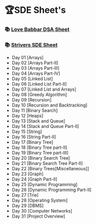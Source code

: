 # 🏆SDE Sheet's

### 📚 [Love Babbar DSA Sheet](https://github.com/Ayon-SSP/The-SDE-Prep/blob/main/4%5D_SDE%20Sheet's/Love%20Babbar%20DSA%20Sheet/FINAL450.xlsx)
### 📚 [Strivers SDE Sheet](https://takeuforward.org/interviews/strivers-sde-sheet-top-coding-interview-problems/)

* Day 01 [Arrays]
* Day 02 [Arrays Part-II]
* Day 03 [Arrays Part-III]
* Day 04 [Arrays Part-IV]
* Day 05 [Linked List]
* Day 06 [Linked List Part-II]
* Day 07 [Linked List and Arrays]
* Day 08 [Greedy Algorithm]
* Day 09 [Recursion]
* Day 10 [Recursion and Backtracking]
* Day 11 [Binary Search]
* Day 12 [Heaps]
* Day 13 [Stack and Queue]
* Day 14 [Stack and Queue Part-II]
* Day 15 [String]
* Day 16 [String Part-II]
* Day 17 [Binary Tree]
* Day 18 [Binary Tree part-II]
* Day 19 [Binary Tree part-III]
* Day 20 [Binary Search Tree]
* Day 21 [Binary Search Tree Part-II]
* Day 22 [Binary Trees[Miscellaneous]]
* Day 23 [Graph]
* Day 24 [Graph Part-II]
* Day 25 [Dynamic Programming]
* Day 26 [Dynamic Programming Part-II]
* Day 27 [Trie]
* Day 28 [Operating System]
* Day 29 [DBMS]
* Day 30 [Computer Networks]
* Day 31 [Project Overview]
